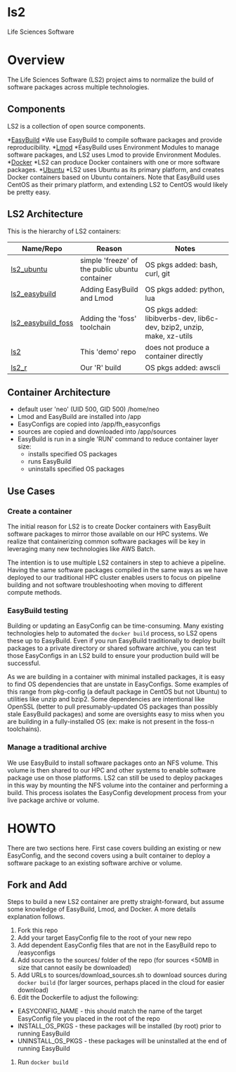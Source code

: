 # ls2
Life Sciences Software

# Overview
The Life Sciences Software (LS2) project aims to normalize the build of software packages across multiple technologies.

## Components
LS2 is a collection of open source components.

*[EasyBuild](https://easybuilders.github.io/easybuild/)
  *We use EasyBuild to compile software packages and provide reproducibility.
*[Lmod](https://github.com/TACC/Lmod)
  *EasyBuild uses Environment Modules to manage software packages, and LS2 uses Lmod to provide Environment Modules.
*[Docker](https://www.docker.com/)
  *LS2 can produce Docker containers with one or more software packages.
*[Ubuntu](https://www.ubuntu.com/)
  *LS2 uses Ubuntu as its primary platform, and creates Docker containers based on Ubuntu containers. Note that EasyBuild uses CentOS as their primary platform, and extending LS2 to CentOS would likely be pretty easy.

## LS2 Architecture
This is the hierarchy of LS2 containers:

Name/Repo | Reason | Notes
--- | --- | ---
[ls2_ubuntu](https://github.com/FredHutch/ls2_ubuntu) | simple 'freeze' of the public ubuntu container | OS pkgs added: bash, curl, git
[ls2_easybuild](https://github.com/FredHutch/ls2_easybuild) | Adding EasyBuild and Lmod | OS pkgs added: python, lua
[ls2_easybuild_foss](https://github.com/FredHutch/ls2_easybuild_foss) | Adding the 'foss' toolchain | OS pkgs added: libibverbs-dev, lib6c-dev, bzip2, unzip, make, xz-utils
[ls2](https://github.com/FredHutch/ls2) | This 'demo' repo | does not produce a container directly
[ls2_r](https://github.com/FredHutch/ls2_r) | Our 'R' build | OS pkgs added: awscli

## Container Architecture
* default user 'neo' (UID 500, GID 500) /home/neo
* Lmod and EasyBuild are installed into /app
* EasyConfigs are copied into /app/fh_easyconfigs
* sources are copied and downloaded into /app/sources
* EasyBuild is run in a single 'RUN' command to reduce container layer size:
  * installs specified OS packages
  * runs EasyBuild
  * uninstalls specified OS packages

## Use Cases

### Create a container
The initial reason for LS2 is to create Docker containers with EasyBuilt software packages to mirror those available on our HPC systems. We realize that containerizing common software packages will be key in leveraging many new technologies like AWS Batch.

The intention is to use multiple LS2 containers in step to achieve a pipeline. Having the same software packages compiled in the same ways as we have deployed to our traditional HPC cluster enables users to focus on pipeline building and not software troubleshooting when moving to different compute methods.

### EasyBuild testing
Building or updating an EasyConfig can be time-consuming. Many existing technologies help to automated the `docker build` process, so LS2 opens these up to EasyBuild. Even if you run EasyBuild traditionally to deploy built packages to a private directory or shared software archive, you can test those EasyConfigs in an LS2 build to ensure your production build will be successful.

As we are building in a container with minimal installed packages, it is easy to find OS dependencies that are unstate in EasyConfigs. Some examples of this range from pkg-config (a default package in CentOS but not Ubuntu) to utilities like unzip and bzip2. Some dependencies are intentional like OpenSSL (better to pull presumably-updated OS packages than possibly stale EasyBuild packages) and some are oversights easy to miss when you are building in a fully-installed OS (ex: make is not present in the foss-n toolchains).

### Manage a traditional archive
We use EasyBuild to install software packages onto an NFS volume. This volume is then shared to our HPC and other systems to enable software package use on those platforms. LS2 can still be used to deploy packages in this way by mounting the NFS volume into the container and performing a build. This process isolates the EasyConfig development process from your live package archive or volume.

# HOWTO
There are two sections here. First case covers building an existing or new EasyConfig, and the second covers using a built container to deploy a software package to an existing software archive or volume.

## Fork and Add
Steps to build a new LS2 container are pretty straight-forward, but assume some knowledge of EasyBuild, Lmod, and Docker. A more details explanation follows.

1. Fork this repo
1. Add your target EasyConfig file to the root of your new repo
1. Add dependent EasyConfig files that are not in the EasyBuild repo to /easyconfigs
1. Add sources to the sources/ folder of the repo (for sources <50MB in size that cannot easily be downloaded)
1. Add URLs to sources/download_sources.sh to download sources during `docker build` (for larger sources, perhaps placed in the cloud for easier download)
1. Edit the Dockerfile to adjust the following:
  * EASYCONFIG_NAME - this should match the name of the target EasyConfig file you placed in the root of the repo
  * INSTALL_OS_PKGS - these packages will be installed (by root) prior to running EasyBuild
  * UNINSTALL_OS_PKGS - these packages will be uninstalled at the end of running EasyBuild
1. Run `docker build`
